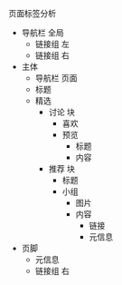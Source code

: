 页面标签分析

- 导航栏 全局
    - 链接组 左
    - 链接组 右
- 主体 
    - 导航栏 页面
    - 标题
    - 精选 
        - 讨论 块
            - 喜欢
            - 预览
                - 标题
                - 内容
        - 推荐 块
            - 标题
            - 小组
                - 图片
                - 内容
                    - 链接
                    - 元信息
- 页脚
    - 元信息 
    - 链接组 右